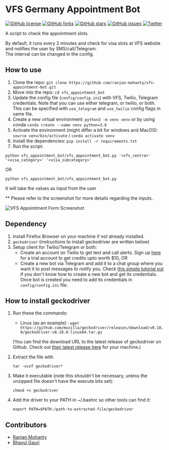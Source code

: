 # VFS Germany Appointment Bot
[![GitHub license](https://img.shields.io/github/license/ranjan-mohanty/vfs-appointment-bot)](https://github.com/ranjan-mohanty/vfs-appointment-bot/blob/main/LICENSE)
[![GitHub forks](https://img.shields.io/github/forks/ranjan-mohanty/vfs-appointment-bot)](https://github.com/ranjan-mohanty/vfs-appointment-bot/network)
[![GitHub stars](https://img.shields.io/github/stars/ranjan-mohanty/vfs-appointment-bot)](https://github.com/ranjan-mohanty/vfs-appointment-bot/stargazers)
[![GitHub issues](https://img.shields.io/github/issues/ranjan-mohanty/vfs-appointment-bot)](https://github.com/ranjan-mohanty/vfs-appointment-bot/issues)
[![Twitter](https://img.shields.io/twitter/url?style=social&url=https%3A%2F%2Fgithub.com%2Franjan-mohanty%2Fvfs-appointment-bot)](https://twitter.com/intent/tweet?text=Check%20this%20out%20&url=https%3A%2F%2Fgithub.com%2Franjan-mohanty%2Fvfs-appointment-bot)


A script to check the appointment slots.

By default, it runs every 2 minutes and check for visa slots at VFS website and notifies the user by SMS/call/Telegram. <br/>
The interval can be changed in the config.

## How to use
1. Clone the repo: `git clone https://github.com/ranjan-mohanty/vfs-appointment-bot.git` <br/>
2. Move into the repo: `cd vfs_appointment_bot` <br/>
3. Update the config file (`config/config.ini`) with VFS, Twilio, Telegram credentials. Note that you can use either telegram, or twilio, or both. This can be specified with `use_telegram` and `use_twilio` config flags in same file.
3. Create a new virtual environment: `python3 -m venv venv` or by using conda `conda create --name venv python=3.8`<br/>
4. Activate the environment (might differ a bit for windows and MacOS): `source venv/bin/activate` / `conda activate venv` <br/>
5. Install the dependencies: `pip install -r requirements.txt` <br/>
6. Run the script:

`python vfs_appointment_bot/vfs_appointment_bot.py '<vfs_centre>' '<visa_category>' '<visa_subcategory>'`

OR

`python vfs_appointment_bot/vfs_appointment_bot.py`

It will take the values as input from the user

** Please refer to the screenshot for more details regarding the inputs.

![VFS Appointment Form Screenshot](./assets/vfs-appointment-form.png)

## Dependency

1. Install Firefox Browser on your machine if not already installed.
2. `geckodriver` (instructions to install geckodriver are written below)
3. Setup client for Twilio/Telegram or both:
    - Create an account on Twilio to get text and call alerts. Sign up [here](https://www.twilio.com/try-twilio) for a trial account to get credits upto worth $10, OR
    - Create a new bot via Telegram and add it to a chat group where you want it to post messages to notify you. Check [this simple tutorial out](https://medium.com/codex/using-python-to-send-telegram-messages-in-3-simple-steps-419a8b5e5e2) if you don't know how to create a new bot and get its credentials. Once bot is created you need to add its credentials in `config/config.ini` file.


## How to install geckodriver

1. Run these the commands:

    - Linux (as an example) : `wget https://github.com/mozilla/geckodriver/releases/download/v0.18.0/geckodriver-v0.18.0-linux64.tar.gz`

    (You can find the download URL to the latest release of geckodriver on Github. Check out [their latest release here](https://github.com/mozilla/geckodriver/releases) for your machine.)

2. Extract the file with

    `tar -xvzf geckodriver*`

3. Make it executable (note this shouldn't be necessary, unless the unzipped file doesn't have the execute bits set):

    `chmod +x geckodriver`

4. Add the driver to your PATH in ~/.bashrc so other tools can find it:

    `export PATH=$PATH:/path-to-extracted-file/geckodriver`


## Contributors

- [Ranjan Mohanty](https://github.com/ranjan-mohanty/)
- [Bhavul Gauri](https://github.com/bhavul/)
